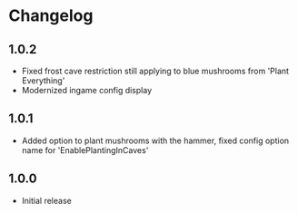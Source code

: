# Changelog

## 1.0.2
- Fixed frost cave restriction still applying to blue mushrooms from 'Plant Everything'
- Modernized ingame config display
## 1.0.1
- Added option to plant mushrooms with the hammer, fixed config option name for 'EnablePlantingInCaves'
## 1.0.0
- Initial release
